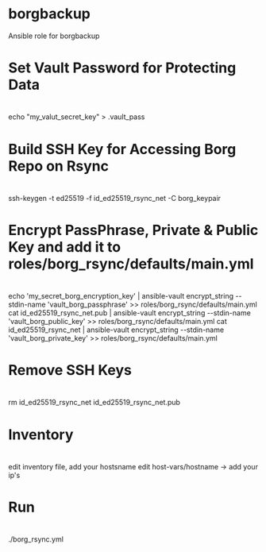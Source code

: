 # borgbackup
Ansible role for borgbackup

#
# Set Vault Password for Protecting Data
#
echo "my_valut_secret_key" > .vault_pass


#
# Build SSH Key for Accessing Borg Repo on Rsync
#
ssh-keygen -t ed25519 -f id_ed25519_rsync_net -C borg_keypair


#
# Encrypt PassPhrase, Private & Public Key and add it to roles/borg_rsync/defaults/main.yml
#
echo 'my_secret_borg_encryption_key' | ansible-vault encrypt_string --stdin-name 'vault_borg_passphrase' >> roles/borg_rsync/defaults/main.yml
cat id_ed25519_rsync_net.pub | ansible-vault encrypt_string --stdin-name 'vault_borg_public_key' >> roles/borg_rsync/defaults/main.yml
cat id_ed25519_rsync_net | ansible-vault encrypt_string --stdin-name 'vault_borg_private_key' >> roles/borg_rsync/defaults/main.yml


#
# Remove SSH Keys
#
rm id_ed25519_rsync_net id_ed25519_rsync_net.pub


#
# Inventory
#
edit inventory file, add your hostsname
edit host-vars/hostname -> add your ip's

#
# Run
#
./borg_rsync.yml
